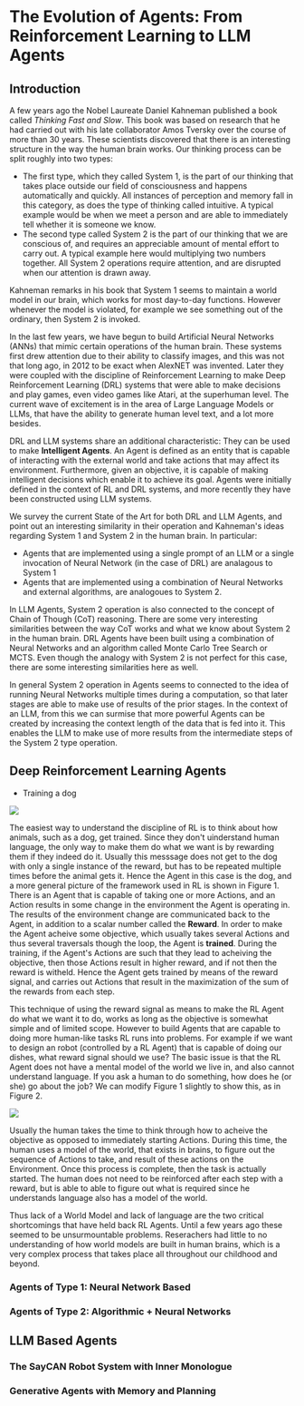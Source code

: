 # The Evolution of Agents: From Reinforcement Learning to LLM Agents

## Introduction

A few years ago the Nobel Laureate Daniel Kahneman published a book called *Thinking Fast and Slow*. This book was based on research that he had carried out
with his late collaborator Amos Tversky over the course of more than 30 years. These scientists discovered that there is an interesting structure in the way the human
brain works. Our thinking process can be split roughly into two types: 

-  The first type, which they called System 1, is the part of our thinking that takes place outside our field of consciousness and happens automatically and quickly. All instances of perception and memory fall in this category, as does the type of thinking called intuitive. A typical example would be when we meet a person and are able to immediately tell whether it is someone we know. 
-  The second type called System 2 is the part of our thinking that we are conscious of, and requires an appreciable amount of mental effort to carry out. A typical example here would multiplying two numbers together. All System 2 operations require attention, and are disrupted when our attention is drawn away.

Kahneman remarks in his book that System 1 seems to maintain a world model in our brain, which works for most day-to-day functions. However whenever the model is violated, for example we see something out of the ordinary, then System 2 is invoked.

In the last few years, we have begun to build Artificial Neural Networks (ANNs) that mimic certain operations of the human brain. These systems first drew attention due to their ability to classify images, and this was not that long ago, in 2012 to be exact when AlexNET was invented. Later they were coupled with the discipline of Reinforcement Learning to make Deep Reinforcement Learning (DRL) systems that were able to make decisions and play games, even video games like Atari, at the superhuman level. The current wave of excitement is in the area of Large Language Models or LLMs, that have the ability to generate human level text, and a lot more besides. 

DRL and LLM systems share an additional characteristic: They can be used to make **Intelligent Agents**. An Agent is defined as an entity that is capable of interacting with the external world and take actions that may affect its environment. Furthermore, given an objective, it is capable of making intelligent decisions which enable it to achieve its goal. Agents were initially defined in the context of RL and DRL systems, and more recently they have been constructed using LLM systems.

We survey the current State of the Art for both DRL and LLM Agents, and point out an interesting similarity in their operation and Kahneman's ideas regarding System 1 and System 2 in the human brain. In particular:

-   Agents that are implemented using a single prompt of an LLM or a single invocation of Neural Network (in the case of DRL) are analagous to System 1
-   Agents that are implemented using a combination of Neural Networks and external algorithms, are analogoues to System 2. 

In LLM Agents, System 2 operation is also connected to the concept of Chain of Though (CoT) reasoning. There are some very interesting similarities between the way CoT works and what we know about System 2 in the human brain. DRL Agents have been built using a combination of Neural Networks and an algorithm called Monte Carlo Tree Search or MCTS. Even though the analogy with System 2 is not perfect for this case, there are some interesting similarities here as well.

In general System 2 operation in Agents seems to connected to the idea of running Neural Networks multiple times during a computation, so that later stages are able to make use of results of the prior stages. In the context of an LLM, from this we can surmise that more powerful Agents can be created by increasing the context length of the data that is fed into it. This enables the LLM to make use of more results from the intermediate steps of the System 2 type operation.


## Deep Reinforcement Learning Agents

- Training a dog

![](https://subirvarma.github.io/GeneralCognitics/images/agent1.png) 

The easiest way to understand the discipline of RL is to think about how animals, such as a dog, get trained. Since they don't uinderstand human language, the only way to make them do what we want is by rewarding them if they indeed do it. Usually this messsage does not get to the dog with only a single instance of the reward, but has to be repeated multiple times before the animal gets it. Hence the Agent in this case is the dog, and a more general picture of the framework used in RL is shown in Figure 1. There is an Agent that is capable of taking one or more Actions, and an Action results in some change in the environment the Agent is operating in. The results of the environment change are communicated back to the Agent, in addition to a scalar number called the **Reward**. In order to make the Agent acheive some objective, which usually takes several Actions and thus several traversals though the loop, the Agent is **trained**. During the training, if the Agent's Actions are such that they lead to acheiving the objective, then those Actions result in higher reward, and if not then the reward is witheld. Hence the Agent gets trained by means of the reward signal, and carries out Actions that result in the maximization of the sum of the rewards from each step.

This technique of using the reward signal as means to make the RL Agent do what we want it to do, works as long as the objective is somewhat simple and of limited scope. However to build Agents that are capable to doing more human-like tasks RL runs into problems. For example if we want to design an robot (controlled by a RL Agent) that is capable of doing our dishes, what reward signal should we use? The basic issue is that the RL Agent does not have a mental model of the world we live in, and also cannot understand language. If you ask a human to do something, how does he (or she) go about the job? We can modify Figure 1 slightly to show this, as in Figure 2.

![](https://subirvarma.github.io/GeneralCognitics/images/agent2.png) 

Usually the human takes the time to think through how to acheive the objective as opposed to immediately starting Actions. During this time, the human uses a model of the world, that exists in brains, to figure out the sequence of Actions to take, and result of these actions on the Environment. Once this process is complete, then the task is actually started. The human does not need to be reinforced after each step with a reward, but is able to able to figure out what is required since he understands language also has a model of the world.

Thus lack of a World Model and lack of language are the two critical shortcomings that have held back RL Agents. Until a few years ago these seemed to be unsurmountable problems. Reserachers had little to no understanding of how world models are built in human brains, which is a very complex process that takes place all throughout our childhood and beyond. 


### Agents of Type 1: Neural Network Based

### Agents of Type 2: Algorithmic + Neural Networks

## LLM Based Agents

### The SayCAN Robot System with Inner Monologue

### Generative Agents with Memory and Planning

